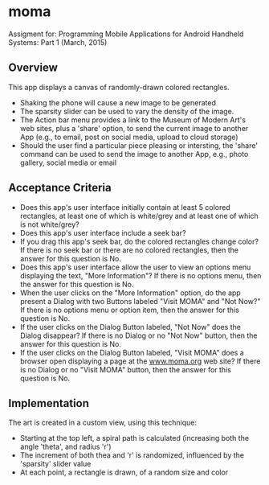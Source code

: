# moma
Assigment for:
Programming Mobile Applications for Android Handheld Systems: Part 1
(March, 2015)

## Overview
This app displays a canvas of randomly-drawn colored rectangles.
 * Shaking the phone will cause a new image to be generated
 * The sparsity slider can be used to vary the  density of the image.
 * The Action bar menu provides a link to the Museum of Modern Art's web sites, plus a 'share' option, to send the  current image to another App (e.g., to email, post on social media, upload to cloud storage)
 * Should the user find a particular piece pleasing or intersting, the 'share' command can be used to send the image to another App, e.g., photo gallery, social media or email

## Acceptance Criteria

 * Does this app's user interface initially contain at least 5 colored rectangles, at least one of which is white/grey and at least one of which is not white/grey? 
 * Does this app's user interface include a seek bar?
 * If you drag this app's seek bar, do the colored rectangles change color? If there is no seek bar or there are no colored rectangles, then the answer for this question is No.
 * Does this app's user interface allow the user to view an options menu displaying the text, "More Information"? If there is no options menu, then the answer for this question is No.
 * When the user clicks on the "More Information" option, do the app present a Dialog with two Buttons labeled "Visit MOMA" and "Not Now?" If there is no options menu or option item, then the answer for this question is No.
 * If the user clicks on the Dialog Button labeled, "Not Now" does the Dialog disappear? If there is no Dialog or no "Not Now" button, then the answer for this question is No.
 * If the user clicks on the Dialog Button labeled, "Visit MOMA" does a browser open displaying a page at the www.moma.org web site? If there is no Dialog or no "Visit MOMA" button, then the answer for this question is No.
 
## Implementation
The art is created in a custom view, using this technique:
 * Starting at the top left, a spiral path is calculated (increasing both the angle 'theta', and radius 'r')
 * The increment of both thea and 'r' is randomized, influenced by the 'sparsity' slider value
 * At each point, a rectangle is drawn, of a random size and color
